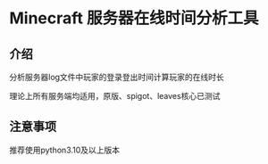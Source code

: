 # Minecraft 服务器在线时间分析工具

## 介绍

分析服务器log文件中玩家的登录登出时间计算玩家的在线时长

理论上所有服务端均适用，原版、spigot、leaves核心已测试

## 注意事项

推荐使用python3.10及以上版本